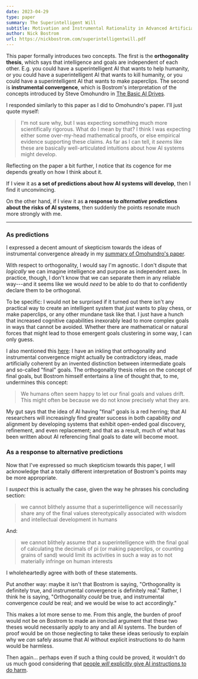 ```yaml
---
date: 2023-04-29
type: paper
summary: The Superintelligent Will
subtitle: Motivation and Instrumental Rationality in Advanced Artificial Agents
author: Nick Bostrom
url: https://nickbostrom.com/superintelligentwill.pdf
---
```


This paper formally introduces two concepts. The first is the **orthogonality
thesis**, which says that intelligence and goals are independent of each other.
E.g. you could have a superintelligent AI that wants to help humanity, or you
could have a superintelligent AI that wants to kill humanity, or you could have
a superintelligent AI that wants to make paperclips. The second is
**instrumental convergence**, which is Bostrom's interpretation of the concepts
introduced by Steve Omohundro in [The Basic AI Drives][1].

I responded similarly to this paper as I did to Omohundro's paper. I'll just
quote myself:

> I'm not sure why, but I was expecting something much more scientifically
> rigorous. What do I mean by that? I think I was expecting either some
> over-my-head mathematical proofs, or else empirical evidence supporting these
> claims. As far as I can tell, it _seems_ like these are basically
> well-articulated intuitions about how AI systems might develop.

Reflecting on the paper a bit further, I notice that its cogence for me depends
greatly on how I think about it.

If I view it as **a set of predictions about how AI systems will develop**, then
I find it unconvincing.

On the other hand, if I view it as **a response to _alternative_ predictions
about the risks of AI systems**, then suddenly the points resonate much more
strongly with me.

---

### As predictions

I expressed a decent amount of skepticism towards the ideas of instrumental
convergence already in my [summary of Omohundro's paper][1].

With respect to orthogonality, I would say I'm agnostic. I don't dispute that
_logically_ we can imagine intelligence and purpose as independent axes. In
practice, though, I don't know that we can separate them in any reliable
way---and it seems like we would _need_ to be able to do that to confidently
declare them to be orthogonal.

To be specific: I would not be surprised if it turned out there isn't any
practical way to create an intelligent system that _just_ wants to play chess,
or make paperclips, or any other mundane task like that. I just have a hunch
that increased cognitive capabilities inexorably lead to more complex goals in
ways that cannot be avoided. Whether there are mathematical or natural forces
that might lead to those emergent goals clustering in some way, I can only
guess.

I also mentioned this [here][2]: I have an inkling that orthogonality and
instrumental convergence might actually be contradictory ideas, made
artificially coherent by an invented distinction between intermediate goals and
so-called "final" goals. The orthogonality thesis relies on the concept of final
goals, but Bostrom himself entertains a line of thought that, to me, undermines
this concept:

> We humans often seem happy to let our final goals and values drift. This
> might often be because we do not know precisely what they are.

My gut says that the idea of AI having "final" goals is a red herring; that AI
researchers will increasingly find greater success in both capability _and_
alignment by developing systems that exhibit open-ended goal discovery,
refinement, and even replacement; and that as a result, much of what has been
written about AI referencing final goals to date will become moot.

### As a response to alternative predictions

Now that I've expressed so much skepticism towards this paper, I will
acknowledge that a totally different interpretation of Bostrom's points may be
more appropriate.

I _suspect_ this is actually the case, given the way he phrases his concluding
section:

> we cannot blithely assume that a superintelligence will necessarily share any
> of the final values stereotypically associated with wisdom and intellectual
> development in humans

And:

> we cannot blithely assume that a superintelligence with the final goal of
> calculating the decimals of pi (or making paperclips, or counting grains of
> sand) would limit its activities in such a way as to not materially infringe
> on human interests

I wholeheartedly agree with both of these statements.

Put another way: maybe it isn't that Bostrom is saying, "Orthogonality is
definitely true, and instrumental convergence is definitely real." Rather, I
think he is saying, "Orthogonality _could_ be true, and instrumental convergence
_could_ be real; and we would be wise to act accordingly."

This makes a lot more sense to me. From this angle, the burden of proof would
not be on Bostrom to made an ironclad argument that these two theses would
necessarily apply to any and all AI systems. The burden of proof would be on
those neglecting to take these ideas seriously to explain why we _can_ safely
assume that AI without explicit instructions to do harm would be harmless.

Then again... perhaps even if such a thing could be proved, it wouldn't do us
much good considering that [people _will_ explicitly give AI instructions to do
harm][3].

[1]: /summary/basic-ai-drives.html
[2]: /thoughts/explaining-ai-terms-the-feynman-way-pt1.html
[3]: /summary/on-autogpt.html
